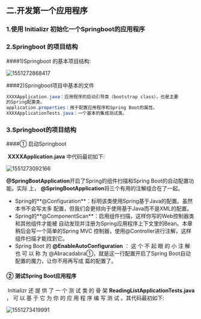 ## 二.开发第一个应用程序

### 1.使用 Initializr  初始化一个Springboot的应用程序

### 2.Springboot 的项目结构

####1)Springboot 的基本项目结构:

![1551272868417](C:\Users\amano\AppData\Roaming\Typora\typora-user-images\1551272868417.png)

####2)Springboot项目中基本的文件

```java
XXXXApplication.java：应用程序的启动引导类（bootstrap class），也是主要
的Spring配置类。
application.properties：用于配置应用程序和Spring Boot的属性。
XXXXApplicationTests.java：一个基本的集成测试类。
```

### 3.Springboot的项目结构

####① 启动Springboot

​	**XXXXApplication.java** 中代码最初如下:

![1551273092166](C:\Users\amano\AppData\Roaming\Typora\typora-user-images\1551273092166.png)

​	**@SpringBootApplication**开启了Spring的组件扫描和Spring Boot的自动配置功能。实际
上， **@SpringBootApplication**将三个有用的注解组合在了一起。

- Spring的**@Configuration**：标明该类使用Spring基于Java的配置。虽然本书不会写太多
  配置，但我们会更倾向于使用基于Java而不是XML的配置。
- Spring的**@ComponentScan**：启用组件扫描，这样你写的Web控制器类和其他组件才能被
  自动发现并注册为Spring应用程序上下文里的Bean。本章稍后会写一个简单的Spring MVC
  控制器，使用@Controller进行注解，这样组件扫描才能找到它。
- Spring Boot 的 **@EnableAutoConfiguration** ： 这 个 不 起 眼 的 小 注 解 也 可 以 称 为
  @Abracadabra①，就是这一行配置开启了Spring Boot自动配置的魔力，让你不用再写成
  篇的配置了。 

#### ② 测试Spring Boot应用程序

​	Initializr 还 提 供 了 一 个 测 试 类 的 骨 架 **ReadingListApplicationTests.java** ， 可 以 基 于 它 为 你 的 应 用 程 序 编 写 测 试 。其代码最初如下: 

![1551273419991](C:\Users\amano\AppData\Roaming\Typora\typora-user-images\1551273419991.png)

